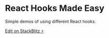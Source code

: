# React Hooks Made Easy

Simple demos of using different React hooks.

[Edit on StackBlitz ⚡️](https://stackblitz.com/edit/react-ts-hbqhba)